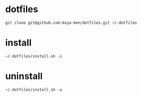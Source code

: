 # dotfiles

```
git clone git@github.com:koya-ken/dotfiles.git ~/.dotfiles
```

# install

```
~/.dotfiles/install.sh -i
```

# uninstall

```
~/.dotfiles/install.sh -u
```

